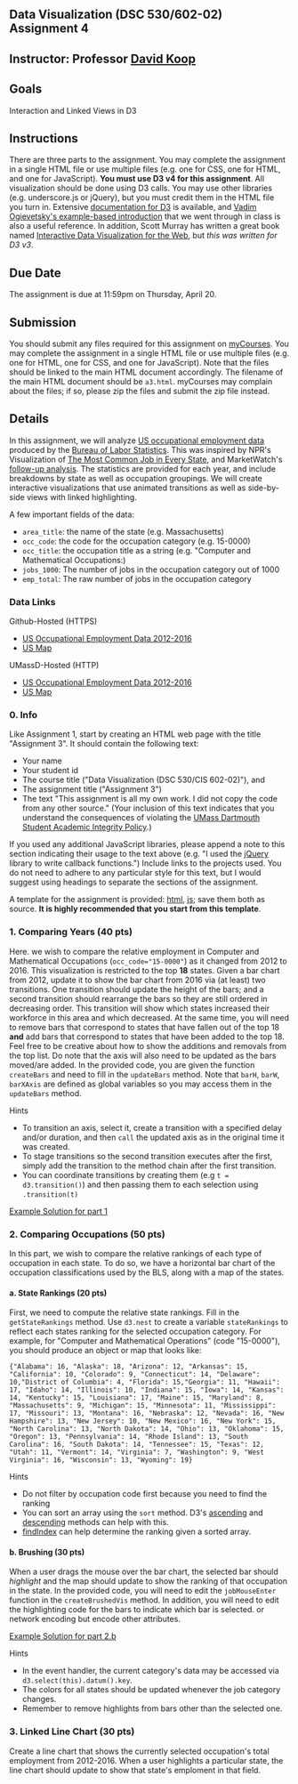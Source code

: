 ## Data Visualization (DSC 530/602-02) Assignment 4

## Instructor: Professor [David Koop](http://www.cis.umassd.edu/~dkoop/)

## Goals
Interaction and Linked Views in D3

## Instructions
There are three parts to the assignment. You may complete the assignment in a single HTML file or use multiple files (e.g. one for CSS, one for HTML, and one for JavaScript). **You must use D3 v4 for this assignment**. All visualization should be done using D3 calls. You may use other libraries (e.g. underscore.js or jQuery), but you must credit them in the HTML file you turn in. Extensive [documentation for D3](https://github.com/mbostock/d3/wiki) is available, and [Vadim Ogievetsky's example-based introduction](https://dakoop.github.io/IntroD3) that we went through in class is also a useful reference. In addition, Scott Murray has written a great book named [Interactive Data Visualization for the Web](http://chimera.labs.oreilly.com/books/1230000000345), but *this was written for D3 v3*.

## Due Date
The assignment is due at 11:59pm on Thursday, April 20.

## Submission
You should submit any files required for this assignment on [myCourses](https://webapps.umassd.edu/myumd/bblearn/?crs=myinstitution). You may complete the assignment in a single HTML file or use multiple files (e.g. one for HTML, one for CSS, and one for JavaScript). Note that the files should be linked to the main HTML document accordingly. The filename of the main HTML document should be `a3.html`. myCourses may complain about the files; if so, please zip the files and submit the zip file instead.

## Details
In this assignment, we will analyze [US occupational employment data](https://www.bls.gov/oes/) produced by the [Bureau of Labor Statistics](https://www.bls.gov/). This was inspired by NPR's Visualization of [The Most Common Job in Every State](http://www.npr.org/sections/money/2015/02/05/382664837/map-the-most-common-job-in-every-state), and MarketWatch's [follow-up analysis](http://www.marketwatch.com/story/no-truck-driver-isnt-the-most-common-job-in-your-state-2015-02-12). The statistics are provided for each year, and include breakdowns by state as well as occupation groupings. We will create interactive visualizations that use animated transitions as well as side-by-side views with linked highlighting.

A few important fields of the data:

- `area_title`: the name of the state (e.g. Massachusetts)
- `occ_code`: the code for the occupation category (e.g. 15-0000)
- `occ_title`: the occupation title as a string (e.g. "Computer and Mathematical Occupations:)
- `jobs_1000`: The number of jobs in the occupation category out of 1000
- `emp_total`: The raw number of jobs in the occupation category

### Data Links

Github-Hosted (HTTPS)

- [US Occupational Employment Data 2012-2016](https://cdn.rawgit.com/dakoop/69d42ee809c9e7985a2ff7ac77720656/raw/6707c376cfcd68a71f59f60c3f4569277f20b7cf/occupations.csv)
- [US Map](https://cdn.rawgit.com/dakoop/69d42ee809c9e7985a2ff7ac77720656/raw/6707c376cfcd68a71f59f60c3f4569277f20b7cf/us-states.json)

UMassD-Hosted (HTTP)

- [US Occupational Employment Data 2012-2016](http://www.cis.umassd.edu/~dkoop/cis468-2017sp/a4/occupations.csv)
- [US Map](http://www.cis.umassd.edu/~dkoop/cis468-2017sp/a4/us-states.json)

### 0. Info
Like Assignment 1, start by creating an HTML web page with the title "Assignment 3". It should contain the following text:

- Your name
- Your student id
- The course title ("Data Visualization (DSC 530/CIS 602-02)"), and
- The assignment title ("Assignment 3")
- The text "This assignment is all my own work. I did not copy the code from any other source." (Your inclusion of this text indicates that you understand the consequences of violating the [UMass Dartmouth Student Academic Integrity Policy](http://www.umassd.edu/studentaffairs/studenthandbook/academicregulationsandprocedures/).)

If you used any additional JavaScript libraries, please append a note to this section indicating their usage to the text above (e.g. "I used the [jQuery](http://jquery.com/) library to write callback functions.") Include links to the projects used. You do not need to adhere to any particular style for this text, but I would suggest using headings to separate the sections of the assignment.

A template for the assignment is provided: [html](http://www.cis.umassd.edu/~dkoop/dsc530-2017sp/a4/a4.html), [js](http://www.cis.umassd.edu/~dkoop/dsc530-2017sp/a4/a4.js); save them both as source. **It is highly recommended that you start from this template**.

### 1. Comparing Years (40 pts)
Here. we wish to compare the relative employment in Computer and Mathematical Occupations (`occ_code="15-0000"`) as it changed from 2012 to 2016. This visualization is restricted to the top **18** states. Given a bar chart from 2012, update it to show the bar chart from 2016 via (at least) two transitions. One transition should update the height of the bars; and a second transition should rearrange the bars so they are still ordered in decreasing order. This transition will show which states increased their workforce in this area and which decreased. At the same time, you will need to remove bars that correspond to states that have fallen out of the top 18 **and** add bars that correspond to states that have been added to the top 18. Feel free to be creative about how to show the additions and removals from the top list. Do note that the axis will also need to be updated as the bars moved/are added. In the provided code, you are given the function `createBars` and need to fill in the `updateBars` method. Note that `barH`, `barW`, `barXAxis` are defined as global variables so you may access them in the `updateBars` method.

Hints

- To transition an axis, select it, create a transition with a specified delay and/or duration, and then `call` the updated axis as in the original time it was created.
- To stage transitions so the second transition executes after the first, simply add the transition to the method chain after the first transition.
- You can coordinate transitions by creating them (e.g `t = d3.transition()`) and then passing them to each selection using `.transition(t)`

[Example Solution for part 1](http://www.cis.umassd.edu/~dkoop/dsc530-2017sp/a4/part1.mp4)

### 2. Comparing Occupations (50 pts)
In this part, we wish to compare the relative rankings of each type of occupation in each state. To do so, we have a horizontal bar chart of the occupation classifications used by the BLS, along with a map of the states.

#### a. State Rankings (20 pts)
First, we need to compute the relative state rankings. Fill in the `getStateRankings` method. Use `d3.nest` to create a variable `stateRankings` to reflect each states ranking for the selected occupation category. For example, for "Computer and Mathematical Operations" (code "15-0000"), you should produce an object or map that looks like:

    {"Alabama": 16, "Alaska": 18, "Arizona": 12, "Arkansas": 15, "California": 10, "Colorado": 9, "Connecticut": 14, "Delaware": 10,"District of Columbia": 4, "Florida": 15,"Georgia": 11, "Hawaii": 17, "Idaho": 14, "Illinois": 10, "Indiana": 15, "Iowa": 14, "Kansas": 14, "Kentucky": 15, "Louisiana": 17, "Maine": 15, "Maryland": 8, "Massachusetts": 9, "Michigan": 15, "Minnesota": 11, "Mississippi": 17, "Missouri": 13, "Montana": 16, "Nebraska": 12, "Nevada": 16, "New Hampshire": 13, "New Jersey": 10, "New Mexico": 16, "New York": 15, "North Carolina": 13, "North Dakota": 14, "Ohio": 13, "Oklahoma": 15, "Oregon": 13, "Pennsylvania": 14, "Rhode Island": 13, "South Carolina": 16, "South Dakota": 14, "Tennessee": 15, "Texas": 12, "Utah": 11, "Vermont": 14, "Virginia": 7, "Washington": 9, "West Virginia": 16, "Wisconsin": 13, "Wyoming": 19}

Hints

- Do not filter by occupation code first because you need to find the ranking
- You can sort an array using the `sort` method. D3's [ascending](https://github.com/d3/d3-array#ascending) and [descending](https://github.com/d3/d3-array#descending) methods can help with this.
- [findIndex](https://developer.mozilla.org/en-US/docs/Web/JavaScript/Reference/Global_Objects/Array/findIndex) can help determine the ranking given a sorted array.

#### b. Brushing (30 pts)

When a user drags the mouse over the bar chart, the selected bar should _highlight_ and the map should update to show the ranking of that occupation in the state. In the provided code, you will need to edit the `jobMouseEnter` function in the `createBrushedVis` method. In addition, you will need to edit the highlighting code for the bars to indicate which bar is selected. or network encoding but encode other attributes.

[Example Solution for part 2.b](http://www.cis.umassd.edu/~dkoop/dsc530-2017sp/a4/part2.mp4)

Hints

- In the event handler, the current category's data may be accessed via `d3.select(this).datum().key`.
- The colors for all states should be updated whenever the job category changes.
- Remember to remove highlights from bars other than the selected one.

### 3. Linked Line Chart (30 pts)
Create a line chart that shows the currently selected occupation's total employment from 2012-2016. When a user highlights a particular state, the line chart should update to show that state's emploment in that field.
